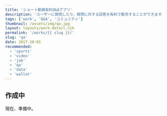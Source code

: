 ```yaml
---
title: 'ショート動画有料Q&Aアプリ'
description: 'ユーザーに質問したり、質問に対する回答を有料で販売することができます。'
tags: ['work', 'Q&A', 'コミュニティ']
thumbnail: /assets/img/qa.jpg
layout: layouts/work-detail.njk
permalink: '/works/{{ slug }}/'
slug: 'qa'
date: 2017-10-01
recommended:
  - 'sports'
  - 'video'
  - 'job'
  - 'qa'
  - 'data'
  - 'wallet'
---
```


## 作成中

現在、準備中。
